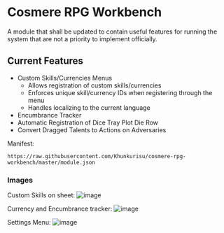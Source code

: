 # Cosmere RPG Workbench

A module that shall be updated to contain useful features for running the system that are not a priority to implement officially.

## Current Features

* Custom Skills/Currencies Menus
  * Allows registration of custom skills/currencies
  * Enforces unique skill/currency IDs when registering through the menu
  * Handles localizing to the current language
* Encumbrance Tracker
* Automatic Registration of Dice Tray Plot Die Row
* Convert Dragged Talents to Actions on Adversaries

Manifest:

`https://raw.githubusercontent.com/Khunkurisu/cosmere-rpg-workbench/master/module.json`

### Images

Custom Skills on sheet:
![image](https://github.com/user-attachments/assets/9f13ab4d-6924-489e-a59f-bcff1505fc86)

Currency and Encumbrance tracker:
![image](https://github.com/user-attachments/assets/a7a1e234-2a39-4e5e-8ac3-8c6e7163cc53)

Settings Menu:
![image](https://github.com/user-attachments/assets/cea27917-ff41-4821-80c7-1911dab13202)
